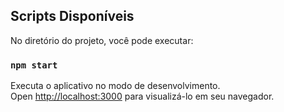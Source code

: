 ## Scripts Disponíveis

No diretório do projeto, você pode executar:

### `npm start`

Executa o aplicativo no modo de desenvolvimento.\
Open [http://localhost:3000](http://localhost:3000) para visualizá-lo em seu navegador.
